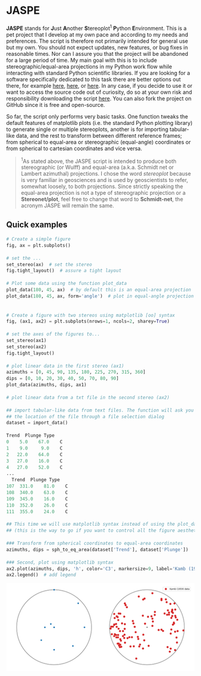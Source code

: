 # JASPE

**JASPE** stands for **J**ust **A**nother **S**tereoplot<sup>1</sup> **P**ython **E**nvironment. This is a pet project that I develop at my own pace and according to my needs and preferences. The script is therefore not primarily intended for general use but my own. You should not expect updates, new features, or bug fixes in reasonable times. Nor can I assure you that the project will be abandoned for a large period of time. My main goal with this is to include stereographic/equal-area projections in my Python work flow while interacting with standard Python scientific libraries. If you are looking for a software specifically dedicated to this task there are better options out there, for example [here](http://www.geo.cornell.edu/geology/faculty/RWA/programs/stereonet.html), [here](http://www.frederickvollmer.com/orient/), or [here](http://www.igc.usp.br/index.php?id=openstereo). In any case, if you decide to use it or want to access the source code out of curiosity, do so at your own risk and responsibility downloading the script [here](https://github.com/marcoalopez/JASPE/releases). You can also fork the project on GitHub since it is free and open-source.

So far, the script only performs very basic tasks. One function tweaks the default features of matplotlib plots (i.e. the  standard Python plotting library) to generate single or multiple stereoplots, another is for importing tabular-like data, and the rest to transform between different reference frames; from spherical to equal-area or stereographic (equal-angle) coordinates or from spherical to cartesian coordinates and vice versa.

>  <sup>1</sup>As stated above, the JASPE script is intended to produce both stereographic (or Wulff) and equal-area (a.k.a. Schmidt net or Lambert azimuthal) projections. I chose the word *stereoplot* because is very familiar in geosciences and is used by geoscientists to refer, somewhat loosely, to both projections. Since strictly speaking the equal-area projection is not a type of stereographic projection or a **Stereonet/plot**, feel free to change that word to **Schmidt-net**, the acronym JASPE will remain the same.

## Quick examples

```python
# Create a simple figure
fig, ax = plt.subplots()

# set the ...
set_stereo(ax)  # set the stereo
fig.tight_layout()  # assure a tight layout

# Plot some data using the function plot_data
plot_data(180, 45, ax)  # by default this is an equal-area projection
plot_data(180, 45, ax, form='angle')  # plot in equal-angle projection


# Create a figure with two stereos using matplotlib [oo] syntax
fig, (ax1, ax2) = plt.subplots(nrows=1, ncols=2, sharey=True)

# set the axes of the figures to...
set_stereo(ax1)
set_stereo(ax2)
fig.tight_layout()

# plot linear data in the first stereo (ax1)
azimuths = [0, 45, 90, 135, 180, 225, 270, 315, 360]
dips = [0, 10, 20, 30, 40, 50, 70, 80, 90]
plot_data(azimuths, dips, ax1)

# plot linear data from a txt file in the second stereo (ax2)

## import tabular-like data from text files. The function will ask you for
## the location of the file through a file selection dialog
dataset = import_data()  

Trend  Plunge Type
0    5.0    67.0    C
1    9.0     9.0    C
2   22.0    64.0    C
3   27.0    16.0    C
4   27.0    52.0    C
...
  Trend  Plunge Type
107  331.0    81.0    C
108  340.0    63.0    C
109  345.0    16.0    C
110  352.0    26.0    C
111  355.0    24.0    C

## This time we will use matplotlib syntax instead of using the plot_data funtion
## (this is the way to go if you want to control all the figure aesthetics)

### Transform from spherical coordinates to equal-area coordinates
azimuths, dips = sph_to_eq_area(dataset['Trend'], dataset['Plunge'])

### Second, plot using matplotlib syntax
ax2.plot(azimuths, dips, 'h', color='C3', markersize=9, label='Kamb (1959) data')
ax2.legend()  # add legend
```
![](https://raw.githubusercontent.com/marcoalopez/JASPE/master/figs/example.png)
